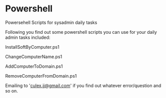 # Powershell
Powersehell Scripts for sysadmin daily tasks

Following you find out some powershell scripts you can use for your daily admin tasks included:

InstallSoftByComputer.ps1

ChangeComputerName.ps1

AddComputerToDomain.ps1

RemoveComputerFromDomain.ps1

Emailing to 'culex.jj@gmail.com' if you find out whatever error/question and so on.
